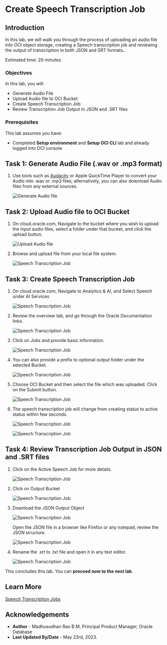 # Create Speech Transcription Job

## Introduction

In this lab, we will walk you through the process of uploading an audio file into OCI object storage, creating a Speech transcription job and reviewing the output of transcription in both JSON and SRT formats..
 
Estimated time: 20 minutes
 
### Objectives

In this lab, you will:
 
* Generate Audio File
* Upload Audio file to OCI Bucket 
* Create Speech Transcription Job
* Review Transcription Job Output in JSON and .SRT files

### Prerequisites

This lab assumes you have:

* Completed **Setup environment** and **Setup OCI CLI** lab and already logged into OCI console

## Task 1: Generate Audio File (.wav or .mp3 format)  

1. Use tools such as [Audacity](https://www.audacityteam.org/download/) or Apple QuickTime Player to convert your Audio into .wav or .mp3 files; alternatively, you can also download Audio files from any external sources. 

    ![Generate Audio file](images/audacity.png " ")
 
## Task 2: Upload Audio file to OCI Bucket

1. On cloud.oracle.com, Navigate to the bucket where you wish to upload the input audio files, select a folder under that bucket, and click the upload button.

    ![Upload Audio file](images/upload-file-001.png " ")

2. Browse and upload file from your local file system.

    ![Speech Transcription Job](images/upload-file-002.png " ")

## Task 3: Create Speech Transcription Job

1. On cloud.oracle.com, Navigate to Analytics & AI, and Select Speech under AI Services
 
    ![Speech Transcription Job](images/speech-transcription-000.png " ")

2. Review the overview tab, and go through the Oracle Documentation links. 

    ![Speech Transcription Job](images/speech-transcription-021.png " ")

3. Click on Jobs and provide basic information. 

    ![Speech Transcription Job](images/speech-transcription-023.png " ")

4. You can also provide a prefix to optional output folder under the selected Bucket.

    ![Speech Transcription Job](images/speech-transcription-024.png " ")

5. Choose OCI Bucket and then select the file which was uploaded. Click on the Submit button.

    ![Speech Transcription Job](images/speech-transcription-025.png " ")

6. The speech transcription job will change from creating status to active status within few seconds.
 
    ![Speech Transcription Job](images/speech-transcription-026.png " ")

    ![Speech Transcription Job](images/speech-transcription-022.png " ")

## Task 4: Review Transcription Job Output in JSON and .SRT files

1. Click on the Active Speech Job for more details.

    ![Speech Transcription Job](images/speech-transcription-027.png " ")

2. Click on Output Bucket

    ![Speech Transcription Job](images/speech-transcription-028.png " ")

3. Download the JSON Output Object

    ![Speech Transcription Job](images/speech-transcription-029.png " ")

    Open the JSON file in a browser like Firefox or any notepad, review the JSON structure.

    ![Speech Transcription Job](images/speech-transcription-031.png " ")

4. Rename the .srt to .txt file and open it in any text editor.

    ![Speech Transcription Job](images/speech-transcription-030.png " ")
 

This concludes this lab. You can **proceed now to the next lab**.

## Learn More

[Speech Transcription Jobs](https://docs.oracle.com/en-us/iaas/Content/speech/using/create-trans-job.htm) 
 
## Acknowledgements

* **Author** - Madhusudhan Rao B M, Principal Product Manager, Oracle Database
* **Last Updated By/Date** - May 23rd, 2023.